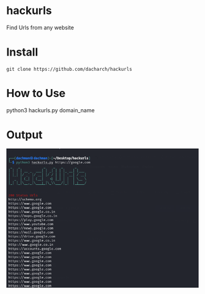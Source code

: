 # hackurls

Find Urls from any website

# Install
```
git clone https://github.com/dacharch/hackurls
```

# How to Use

python3 hackurls.py domain_name

# Output

![This is an image](https://github.com/dacharch/hackurls/blob/main/image.png)
